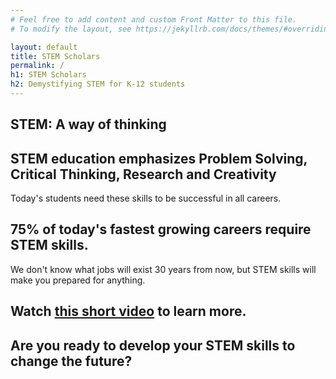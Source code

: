 ```yaml
---
# Feel free to add content and custom Front Matter to this file.
# To modify the layout, see https://jekyllrb.com/docs/themes/#overriding-theme-defaults

layout: default
title: STEM Scholars
permalink: /
h1: STEM Scholars
h2: Demystifying STEM for K-12 students
---
```


## STEM: A way of thinking

## STEM education emphasizes Problem Solving, Critical Thinking, Research and Creativity
Today's students need these skills to be successful in all careers.

## 75% of today's fastest growing careers require STEM skills. 
We don't know what jobs will exist 30 years from now, but STEM skills will make you prepared for anything. 

## Watch [this short video](https://www.youtube.com/watch?v=fH5iLx_jCUk) to learn more.

## Are you ready to develop your STEM skills to change the future?